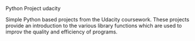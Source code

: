 Python Project udacity

Simple Python based projects from the Udacity coursework. These projects provide an introduction to the various
library functions which are used to improv the quality and efficiency of programs.


